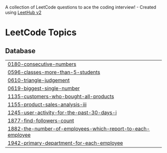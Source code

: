 A collection of LeetCode questions to ace the coding interview! - Created using [LeetHub v2](https://github.com/arunbhardwaj/LeetHub-2.0)
<!---LeetCode Topics Start-->
# LeetCode Topics
## Database
|  |
| ------- |
| [0180-consecutive-numbers](https://github.com/abidmemon1870ca/LeetCode_SQL/tree/master/0180-consecutive-numbers) |
| [0596-classes-more-than-5-students](https://github.com/abidmemon1870ca/LeetCode_SQL/tree/master/0596-classes-more-than-5-students) |
| [0610-triangle-judgement](https://github.com/abidmemon1870ca/LeetCode_SQL/tree/master/0610-triangle-judgement) |
| [0619-biggest-single-number](https://github.com/abidmemon1870ca/LeetCode_SQL/tree/master/0619-biggest-single-number) |
| [1135-customers-who-bought-all-products](https://github.com/abidmemon1870ca/LeetCode_SQL/tree/master/1135-customers-who-bought-all-products) |
| [1155-product-sales-analysis-iii](https://github.com/abidmemon1870ca/LeetCode_SQL/tree/master/1155-product-sales-analysis-iii) |
| [1245-user-activity-for-the-past-30-days-i](https://github.com/abidmemon1870ca/LeetCode_SQL/tree/master/1245-user-activity-for-the-past-30-days-i) |
| [1877-find-followers-count](https://github.com/abidmemon1870ca/LeetCode_SQL/tree/master/1877-find-followers-count) |
| [1882-the-number-of-employees-which-report-to-each-employee](https://github.com/abidmemon1870ca/LeetCode_SQL/tree/master/1882-the-number-of-employees-which-report-to-each-employee) |
| [1942-primary-department-for-each-employee](https://github.com/abidmemon1870ca/LeetCode_SQL/tree/master/1942-primary-department-for-each-employee) |
<!---LeetCode Topics End-->